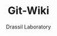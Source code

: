 ---
title: "Git-Wiki"
github: https://github.com/drassil/git-wiki
demo: https://drassil.github.io/git-wiki
author: Drassil Laboratory
draft: true
ssg:
  - Jekyll
cms:
  - No Cms
---
